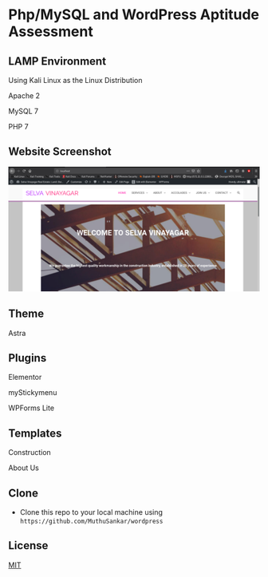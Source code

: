 
# Php/MySQL and WordPress Aptitude Assessment

## LAMP Environment

Using Kali Linux as the Linux Distribution

Apache 2 

MySQL 7

PHP 7

## Website Screenshot

![Homepage](https://github.com/MuthuSankar/wordpress/blob/master/wp-content/uploads/website.png?raw=true)

## Theme

Astra

## Plugins
	
Elementor

myStickymenu

WPForms Lite

## Templates

Construction

About Us 

## Clone

- Clone this repo to your local machine using `https://github.com/MuthuSankar/wordpress`


## License
[MIT](https://choosealicense.com/licenses/mit/)
